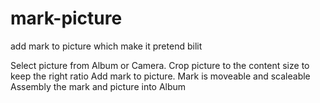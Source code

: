 # mark-picture
add mark to picture which make it pretend bilit

Select picture from Album or Camera.
Crop picture to the content size to keep the right ratio
Add mark to picture.
Mark is moveable and scaleable 
Assembly the mark and picture into Album